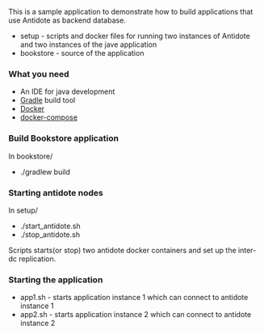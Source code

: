 
This is a sample application to demonstrate how to build applications that use Antidote as backend database.

* setup - scripts and docker files for running two instances of Antidote and two instances of the jave application
* bookstore - source of the application

### What you need
* An IDE for java development
* [Gradle](https://gradle.org/) build tool
* [Docker](https://docs.docker.com/engine/installation/)
* [docker-compose](https://docs.docker.com/compose/install/)


### Build Bookstore application
In bookstore/
* ./gradlew build

### Starting antidote nodes
In setup/
* ./start_antidote.sh
* ./stop_antidote.sh

Scripts starts(or stop) two antidote docker containers and set up the inter-dc replication.

### Starting the application
* app1.sh - starts application instance 1 which can connect to antidote instance 1
* app2.sh - starts application instance 2 which can connect to antidote instance 2
